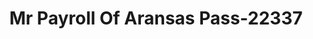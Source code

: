 ---
f_zip-code: 78336
f_state-code: TX
title: Mr Payroll Of Aransas Pass-22337
f_phone: 361-758-8092
f_city-only: Aransas Pass
f_address: 1315 S Commercial Street Aransas Pass
f_location-unique-id: '22337'
slug: mr-payroll-of-aransas-pass-22337
updated-on: '2024-05-30T13:46:58.046Z'
created-on: '2024-05-30T13:36:59.803Z'
published-on: '2024-05-30T13:54:32.469Z'
f_city-state: cms/city/aransas-pass-tx.md
f_company: cms/company/mr-payroll-of-aransas-pass.md
f_state: cms/state/texas.md
layout: '[payday-loan].html'
tags: payday-loan
---